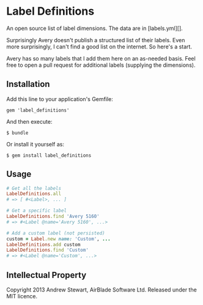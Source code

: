 # Label Definitions

An open source list of label dimensions.  The data are in [labels.yml][].

Surprisingly Avery doesn't publish a structured list of their labels.  Even more surprisingly, I can't find a good list on the internet.  So here's a start.

Avery has so many labels that I add them here on an as-needed basis.  Feel free to open a pull request for additional labels (supplying the dimensions).


## Installation

Add this line to your application's Gemfile:

    gem 'label_definitions'

And then execute:

    $ bundle

Or install it yourself as:

    $ gem install label_definitions


## Usage

```ruby
# Get all the labels
LabelDefinitions.all
# => [ #<Label>, ... ]

# Get a specific label
LabelDefinitions.find 'Avery 5160'
# => #<Label @name='Avery 5160', ...>

# Add a custom label (not persisted)
custom = Label.new name: 'Custom', ...
LabelDefinitions.add custom
LabelDefinitions.find 'Custom'
# => #<Label @name='Custom', ...>
```


## Intellectual Property

Copyright 2013 Andrew Stewart, AirBlade Software Ltd.  Released under the MIT licence.
